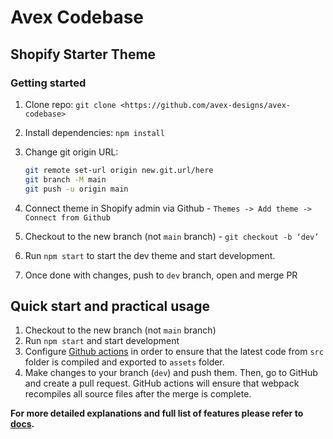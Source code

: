 # Avex Codebase

## **Shopify Starter Theme**

### Getting started

1. Clone repo: `git clone <https://github.com/avex-designs/avex-codebase>`
2. Install dependencies: `npm install`
3. Change git origin URL:
    
    ```bash
    git remote set-url origin new.git.url/here
    git branch -M main
    git push -u origin main
    ```
    
4. Connect theme in Shopify admin via Github - `Themes -> Add theme -> Connect from Github`
5. Checkout to the new branch (not `main` branch) - `git checkout -b ‘dev’`
6. Run `npm start` to start the dev theme and start development.
7. Once done with changes, push to `dev` branch, open and merge PR

## Quick start and practical usage

1. Checkout to the new branch (not `main` branch)
2. Run `npm start` and start development
3. Configure [Github actions](https://www.notion.so/Avex-Codebase-ef76e83311a14704935f33e03d1f21b4?pvs=21) in order to ensure that the latest code from `src` folder is compiled and exported to `assets` folder. 
4. Make changes to your branch (`dev`) and push them. Then, go to GitHub and create a pull request. GitHub actions will ensure that webpack recompiles all source files after the merge is complete.

**For more detailed explanations and full list of features please refer to [docs](https://avex.notion.site/Avex-Codebase-ef76e83311a14704935f33e03d1f21b4?pvs=4 "docs").**